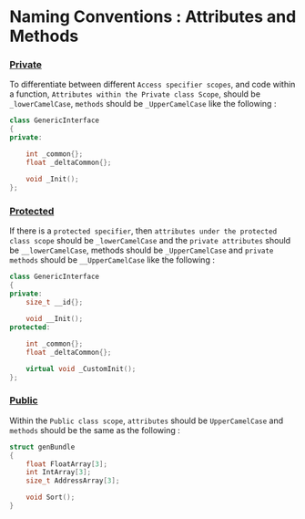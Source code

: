 # Naming Conventions : Attributes and Methods
### <u>Private</u>

To differentiate between different `Access specifier scopes`, and code within a function, `Attributes within the Private class Scope`, should be `_lowerCamelCase`, `methods` should be `_UpperCamelCase` like the following :  
``` cpp linenums="1"
class GenericInterface 
{
private:

	int _common{};
	float _deltaCommon{};

	void _Init();
}; 
```

### <u>Protected</u>

If there is a `protected specifier`, then `attributes under the protected class scope` should be `_lowerCamelCase` and the `private attributes` should be `__lowerCamelCase`, methods should be  `_UpperCamelCase` and `private methods` should be  `__UpperCamelCase` like the following :

``` cpp linenums="1"
class GenericInterface 
{
private:
	size_t __id{};
	
	void __Init();
protected:

	int _common{};
	float _deltaCommon{};

	virtual void _CustomInit();
};
```

### <u>Public</u>

Within the `Public class scope`, `attributes` should be `UpperCamelCase` and `methods` should be the same as the following :

``` cpp linenums="1"
struct genBundle 
{
	float FloatArray[3];
	int IntArray[3];
	size_t AddressArray[3];

	void Sort();
}
```